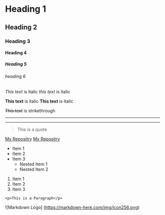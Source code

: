 <!-- Headings-->
# Heading 1
## Heading 2
### Heading 3
#### Heading 4
##### Heading 5
###### heading 6

<!--Italic-->
*This text* is italic
_this text_ is italic

<!--Strong-->
**This text** is italic
__This text__ is italic

<!--Strikethrough-->
~~This text~~ is strikethrough

<!--Horizontal-->
---
___

<!--Blockquote-->
>This is a quote

<!--Links-->
[My Repositry](https://github.com/mdshahrukh123/repoForReadme/edit/main/README.md)
[My Repositry](https://github.com/mdshahrukh123/repoForReadme/edit/main/README.md "Repo")

<!--Ul-->
* Item 1
* Item 2
* Item 3
  * Nested Item 1
  * Nested Item 2

<!--OL-->
1. Item 1
1. Item 2
1. Item 3

<!--Inline code block-->
`<p>This is a Paragraph</p>`

<!--Image -->
![Markdown Logo]
(https://markdown-here.com/img/icon256.png)
